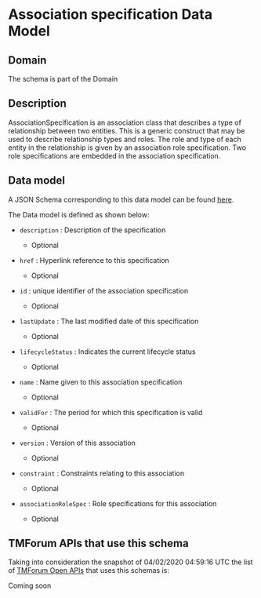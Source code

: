 # Association specification Data Model

## Domain

The  schema is part of the  Domain

## Description

AssociationSpecification is an association class that describes a type of relationship between two entities. This is a generic construct that may be used to describe relationship types and roles. The role and type of each entity in the relationship is given by an association role specification. Two role specifications are embedded in the association specification.

## Data model

A JSON Schema corresponding to this data model can be found
[here](https://github.com/tmforum-rand/schemas/blob/candidates/Common/AssociationSpecification.schema.json).

The Data model is defined as shown below:

- `description` : Description of the specification

  - Optional


- `href` : Hyperlink reference to this specification

  - Optional


- `id` : unique identifier of the association specification

  - Optional


- `lastUpdate` : The last modified date of this specification

  - Optional


- `lifecycleStatus` : Indicates the current lifecycle status

  - Optional


- `name` : Name given to this association specification

  - Optional


- `validFor` : The period for which this specification is valid

  - Optional


- `version` : Version of this association

  - Optional


- `constraint` : Constraints relating to this association

  - Optional


- `associationRoleSpec` : Role specifications for this association

  - Optional






## TMForum APIs that use this schema

Taking into consideration the snapshot of 04/02/2020 04:59:16 UTC the list of [TMForum Open APIs](https://www.tmforum.org/open-apis/) that uses this schemas is:

Coming soon